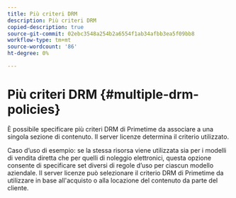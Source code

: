 ```yaml
---
title: Più criteri DRM
description: Più criteri DRM
copied-description: true
source-git-commit: 02ebc3548a254b2a6554f1ab34afbb3ea5f09bb8
workflow-type: tm+mt
source-wordcount: '86'
ht-degree: 0%

---
```


# Più criteri DRM {#multiple-drm-policies}

È possibile specificare più criteri DRM di Primetime da associare a una singola sezione di contenuto. Il server licenze determina il criterio utilizzato.

Caso d’uso di esempio: se la stessa risorsa viene utilizzata sia per i modelli di vendita diretta che per quelli di noleggio elettronici, questa opzione consente di specificare set diversi di regole d’uso per ciascun modello aziendale. Il server licenze può selezionare il criterio DRM di Primetime da utilizzare in base all&#39;acquisto o alla locazione del contenuto da parte del cliente.
